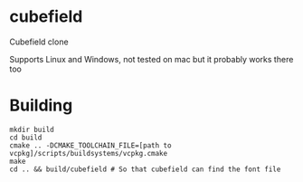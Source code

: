 # cubefield
Cubefield clone

Supports Linux and Windows, not tested on mac but it probably works there too

# Building
```
mkdir build
cd build
cmake .. -DCMAKE_TOOLCHAIN_FILE=[path to vcpkg]/scripts/buildsystems/vcpkg.cmake
make
cd .. && build/cubefield # So that cubefield can find the font file
```
